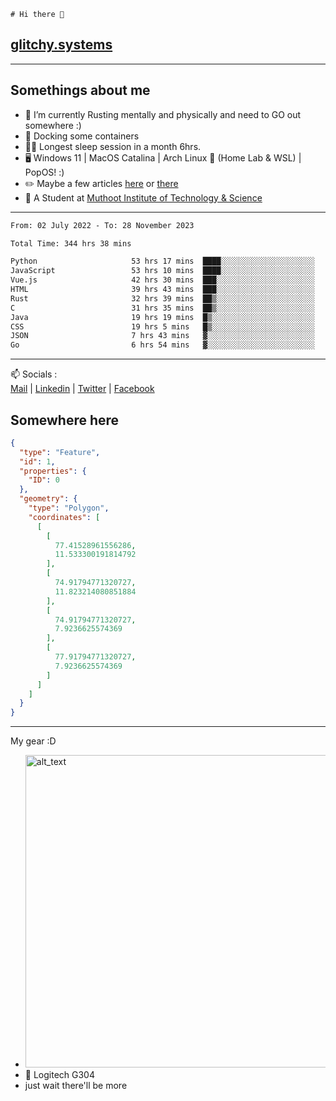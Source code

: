 ```
# Hi there 👋
```
## [glitchy.systems](https://glitchy.systems)
---

## Somethings about me



- 🌱 I’m currently Rusting mentally and physically and need to GO out somewhere :)
- 🐋 Docking some containers
- 😶‍🌫️ Longest sleep session in a month 6hrs.
- 🖥️ Windows 11 | MacOS Catalina | Arch Linux 🦩 (Home Lab & WSL) | PopOS! :)
- ✏️ Maybe a few articles [here](https://medium.com/@advaithnarayanan8) or [there](https://medium.com/@advaithnarayanan8)
- 📑 A Student at [Muthoot Institute of Technology & Science](https://mgmits.ac.in/)



---

<!--START_SECTION:waka-->

```txt
From: 02 July 2022 - To: 28 November 2023

Total Time: 344 hrs 38 mins

Python                     53 hrs 17 mins  ████░░░░░░░░░░░░░░░░░░░░░   15.46 %
JavaScript                 53 hrs 10 mins  ████░░░░░░░░░░░░░░░░░░░░░   15.43 %
Vue.js                     42 hrs 30 mins  ███░░░░░░░░░░░░░░░░░░░░░░   12.33 %
HTML                       39 hrs 43 mins  ███░░░░░░░░░░░░░░░░░░░░░░   11.52 %
Rust                       32 hrs 39 mins  ██▒░░░░░░░░░░░░░░░░░░░░░░   09.48 %
C                          31 hrs 35 mins  ██▒░░░░░░░░░░░░░░░░░░░░░░   09.17 %
Java                       19 hrs 19 mins  █▒░░░░░░░░░░░░░░░░░░░░░░░   05.61 %
CSS                        19 hrs 5 mins   █▒░░░░░░░░░░░░░░░░░░░░░░░   05.54 %
JSON                       7 hrs 43 mins   ▓░░░░░░░░░░░░░░░░░░░░░░░░   02.24 %
Go                         6 hrs 54 mins   ▓░░░░░░░░░░░░░░░░░░░░░░░░   02.01 %
```

<!--END_SECTION:waka-->

---

📫 Socials :<br>
[Mail](mailto:advaithnarayanan8@gmail.com) | [Linkedin](https://www.linkedin.com/in/advaith-narayanan-a72152214/) | [Twitter](https://twitter.com/advaithnarayan) | [Facebook](https://screenmessage.com/qinq)

## Somewhere here

```geojson
{
  "type": "Feature",
  "id": 1,
  "properties": {
    "ID": 0
  },
  "geometry": {
    "type": "Polygon",
    "coordinates": [
      [
        [
          77.41528961556286,
          11.533300191814792
        ],
        [
          74.91794771320727,
          11.823214080851884
        ],
        [
          74.91794771320727,
          7.9236625574369
        ],
        [
          77.91794771320727,
          7.9236625574369
        ]
      ]
    ]
  }
}
```


--- 
My gear :D

- [<img alt="alt_text" width="500px" src="https://valid.x86.fr/cache/banner/xv24bv-6.png" />](https://valid.x86.fr/xv24bv)
- 🐁 Logitech G304
- just wait there'll be more

